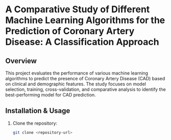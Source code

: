 # A Comparative Study of Different Machine Learning Algorithms for the Prediction of Coronary Artery Disease: A Classification Approach

## Overview
This project evaluates the performance of various machine learning algorithms to predict the presence of Coronary Artery Disease (CAD) based on clinical and demographic features. The study focuses on model selection, training, cross-validation, and comparative analysis to identify the best-performing model for CAD prediction.

## Installation & Usage
1. Clone the repository:
   ```bash
   git clone <repository-url>
